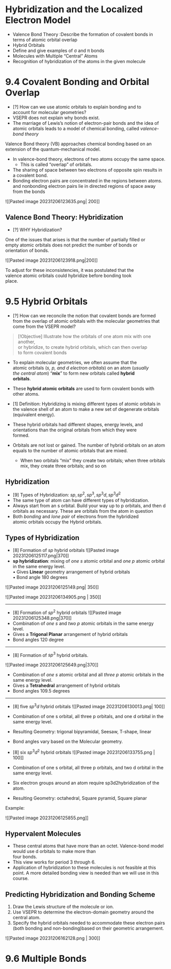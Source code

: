 # Hybridization and the Localized Electron Model

- Valence Bond Theory :Describe the formation of covalent bonds in terms of atomic orbital overlap  
 - Hybrid Orbitals  
- Define and give examples of σ and π bonds  
- Molecules with Multiple “Central” Atoms  
- Recognition of hybridization of the atoms in the given molecule

# 9.4 Covalent Bonding and Orbital Overlap

- [?] How can we use atomic orbitals to explain bonding and to  
account for molecular geometries? 
- VSEPR does not explain why bonds exist.  
- The marriage of Lewis’s notion of electron-pair bonds and the idea of atomic orbitals leads to a model of chemical bonding, called _valence-bond theory_

Valence Bond theory (VB) approaches chemical bonding based on an extension of the quantum-mechanical model.  
- In valence-bond theory, electrons of two atoms occupy the same space.  
	- This is called “overlap” of orbitals.  
- The sharing of space between two electrons of opposite spin results in a covalent bond.  
- Bonding electron pairs are concentrated in the regions between atoms. and nonbonding electron pairs lie in directed regions of space away from the bonds

![[Pasted image 20231206123635.png| 200]]

## Valence Bond Theory: Hybridization  
- [?] WHY Hybridization?

One of the issues that arises is that the number of partially filled or  
empty atomic orbitals does not predict the number of bonds or  
orientation of bonds.

![[Pasted image 20231206123918.png|200]]


To adjust for these inconsistencies, it was postulated that the  
valence atomic orbitals could hybridize before bonding took  
place.

# 9.5 Hybrid Orbitals  
- [?] How can we reconcile the notion that covalent bonds are formed from the overlap of atomic orbitals with the molecular geometries that come from the VSEPR model?


> [!Objective]
> Illustrate how the orbitals of one atom mix with one another,  
> or hybridize, to create hybrid orbitals, which can then overlap  
> to form covalent bonds

- To explain molecular geometries, we often assume that the  
atomic orbitals (_s, p, and d electron orbitals_) on an atom (_usually  
the central atom_) “**mix**” to form new orbitals called **hybrid  
orbitals**.  
- These **hybrid atomic orbitals** are used to form covalent bonds  with other atoms.  

- [1] Definition: Hybridizing is mixing different types of atomic orbitals  in the valence shell of an atom to make a new set of degenerate  orbitals (equivalent energy).  

- These hybrid orbitals had different shapes, energy levels, and  
orientations than the original orbitals from which they were  
formed.  
- Orbitals are not lost or gained. The number of hybrid orbitals on an atom equals to the number of atomic orbitals that are mixed.  
	- When two orbitals “mix” they create two orbitals; when three orbitals mix, they create three orbitals; and so on


## Hybridization

- [9] Types of Hybridization: $sp, sp^2, sp^3, sp^{3}d, sp^{3}d^{2}$  
-  The same type of atom can have different types of hybridization.
- Always start from an s orbital. Build your way up to p orbitals, and then d orbitals as necessary. These are orbitals from the atom in question
- Both _bonding_ and _lone pair_ of electrons from the hybridized  
atomic orbitals occupy the Hybrid orbitals.

## Types of Hybridization

- [8] Formation of $sp$ hybrid orbitals
![[Pasted image 20231206125117.png|370]]
- **sp hybridization**: mixing of _one s_ atomic orbital and _one p_ atomic orbital in the same energy level.  
• Gives **Linear** geometry arrangement of hybrid orbitals  
• Bond angle 180 degrees

![[Pasted image 20231206125149.png| 350]]

![[Pasted image 20231206134905.png | 350]]

---

- [8] Formation of $sp^{2}$ hybrid orbitals
![[Pasted image 20231206125348.png|370]]
- Combination of _one s_ and _two p_ atomic orbitals in the same energy level.  
- Gives a **Trigonal Planar** arrangement of hybrid orbitals  
- Bond angles 120 degree

---

- [8] Formation of $sp^3$ hybrid orbitals.

![[Pasted image 20231206125649.png|370]]

- Combination of _one s_ atomic orbital and all _three p_ atomic orbitals in the same energy level.  
- Gives a __Tetrahedral__ arrangement of hybrid orbitals  
- Bond angles 109.5 degrees
---

- [8] five $sp^{3}d$ hybrid orbitals
![[Pasted image 20231206130013.png| 100]]

  
- Combination of one s orbital, all three p orbitals, and one d orbital in the same energy level.  
- Resulting Geometry: trigonal bipyramidal, Seesaw, T-shape, linear  
- Bond angles vary based on the Molecular geometry.

- [8] six $sp^{3}d^{2}$ hybrid orbitals
![[Pasted image 20231206133755.png | 100]]

- Combination of one s orbital, all three p orbitals, and two d orbital in the same energy level.  
- Six electron groups around an atom require sp3d2hybridization of the atom.  
- Resulting Geometry: octahedral, Square pyramid, Square planar

Example:

![[Pasted image 20231206125855.png]]


## Hypervalent Molecules  

- These central atoms that have more than an octet.
Valence-bond model would use d orbitals to make more than  
four bonds.  
- This view works for period 3 through 6.  
- Application of hybridization to these molecules is not feasible at this point. A more detailed bonding view is needed than we will use in this course.
## Predicting Hybridization and Bonding Scheme

1) Draw the Lewis structure of the molecule or ion.  
2) Use VSEPR to determine the electron-domain geometry around the central atom.  
3) Specify the hybrid orbitals needed to accommodate these electron pairs (both bonding and non-bonding)based on their  geometric arrangement.

![[Pasted image 20231206162128.png | 300]]

# 9.6 Multiple Bonds

